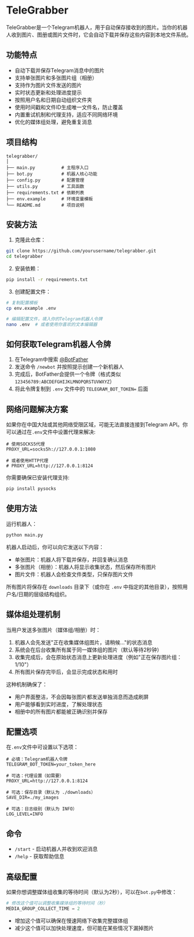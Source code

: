# TeleGrabber

TeleGrabber是一个Telegram机器人，用于自动保存接收到的图片。当你的机器人收到图片、图册或图片文件时，它会自动下载并保存这些内容到本地文件系统。

## 功能特点

- 自动下载并保存Telegram消息中的图片
- 支持单张图片和多张图片组（相册）
- 支持作为图片文件发送的图片
- 实时状态更新和处理进度提示
- 按照用户名和日期自动组织文件夹
- 使用时间戳和文件ID生成唯一文件名，防止覆盖
- 内置重试机制和代理支持，适应不同网络环境
- 优化的媒体组处理，避免重复消息

## 项目结构

```
telegrabber/
│
├── main.py          # 主程序入口
├── bot.py           # 机器人核心功能
├── config.py        # 配置管理
├── utils.py         # 工具函数
├── requirements.txt # 依赖列表
├── env.example      # 环境变量模板
└── README.md        # 项目说明
```

## 安装方法

1. 克隆此仓库：
```bash
git clone https://github.com/yourusername/telegrabber.git
cd telegrabber
```

2. 安装依赖：
```bash
pip install -r requirements.txt
```

3. 创建配置文件：
```bash
# 复制配置模板
cp env.example .env

# 编辑配置文件，填入你的Telegram机器人令牌
nano .env  # 或者使用你喜欢的文本编辑器
```

## 如何获取Telegram机器人令牌

1. 在Telegram中搜索 [@BotFather](https://t.me/BotFather)
2. 发送命令 `/newbot` 并按照提示创建一个新机器人
3. 完成后，BotFather会提供一个令牌（格式类似 `123456789:ABCDEFGHIJKLMNOPQRSTUVWXYZ`）
4. 将此令牌复制到 `.env` 文件中的 `TELEGRAM_BOT_TOKEN=` 后面

## 网络问题解决方案

如果你在中国大陆或其他网络受限区域，可能无法直接连接到Telegram API。你可以通过在`.env`文件中设置代理来解决:

```
# 使用SOCKS5代理
PROXY_URL=socks5h://127.0.0.1:1080

# 或者使用HTTP代理
# PROXY_URL=http://127.0.0.1:8124
```

你需要确保已安装代理支持:

```bash
pip install pysocks
```

## 使用方法

运行机器人：
```bash
python main.py
```

机器人启动后，你可以向它发送以下内容：

- 单张图片：机器人将下载并保存，并回复确认消息
- 多张图片（相册）：机器人将显示收集状态，然后保存所有图片
- 图片文件：机器人会检查文件类型，只保存图片文件

所有图片将保存在 `downloads` 目录下（或你在 `.env` 中指定的其他目录），按照用户名/日期的层级结构组织。

## 媒体组处理机制

当用户发送多张图片（媒体组/相册）时：

1. 机器人会先发送"正在收集媒体组图片，请稍候..."的状态消息
2. 系统会在后台收集所有属于同一媒体组的图片（默认等待2秒钟）
3. 收集完成后，会在原始状态消息上更新处理进度（例如"正在保存图片组：1/10"）
4. 所有图片保存完毕后，会显示完成状态和用时

这种机制确保了：
- 用户界面整洁，不会因每张图片都发送单独消息而造成刷屏
- 用户能够看到实时进度，了解处理状态
- 相册中的所有图片都能被正确识别并保存

## 配置选项

在`.env`文件中可设置以下选项：

```
# 必填：Telegram机器人令牌
TELEGRAM_BOT_TOKEN=your_token_here

# 可选：代理设置（如需要）
PROXY_URL=http://127.0.0.1:8124

# 可选：保存目录（默认为 ./downloads）
SAVE_DIR=./my_images

# 可选：日志级别（默认为 INFO）
LOG_LEVEL=INFO
```

## 命令

- `/start` - 启动机器人并收到欢迎消息
- `/help` - 获取帮助信息

## 高级配置

如果你想调整媒体组收集的等待时间（默认为2秒），可以在`bot.py`中修改：

```python
# 修改这个值可以调整收集媒体组的等待时间（秒）
MEDIA_GROUP_COLLECT_TIME = 2
```

- 增加这个值可以确保在慢速网络下收集完整媒体组
- 减少这个值可以加快处理速度，但可能在某些情况下漏掉图片 